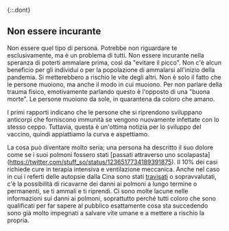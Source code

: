 {::.dont}
## Non essere incurante

Non essere quel tipo di persona. Potrebbe non riguardare te esclusivamente, ma è un problema di tutti. Non essere incurante nella speranza di poterti ammalare prima, così da "evitare
il picco". Non c'è alcun beneficio per gli individui o per la popolazione di ammalarsi all'inizio della pandemia. Si metterebbero a rischio le vite degli altri. Non è solo il fatto che le persone muoiono, ma anche il modo in cui muoiono. Per non parlare della trauma fisico, emotivamente parlando questo è l'opposto di una "buona morte". Le persone muoiono da sole, in quarantena da coloro che amano.

I primi rapporti indicano che le persone che si riprendono sviluppano anticorpi che forniscono immunità se vengono nuovamente infettate con lo stesso ceppo. Tuttavia, questa è un'ottima notizia per lo sviluppo del vaccino, quindi appiattiamo la curva e aspettiamo.

La cosa può diventare molto seria; una persona ha descritto il suo dolore come se i suoi polmoni fossero stati [passati attraverso uno scolapasta] (https://twitter.com/stuff_so/status/1236517734189391875). Il 10% dei casi richiede cure in terapia intensiva e ventilazione meccanica. Anche nel caso in cui i referti delle autopsie dalla Cina sono stati
[travisati](https://twitter.com/CT_Bergstrom/status/1235797950451703809) o sopravvalutati, c'è la possibilità di ricavarne dei danni ai polmoni a lungo termine o permanenti, se ti ammali e ti riprendi. Ci sono molte lacune nelle informazioni sui danni ai polmoni, soprattutto perché tutti coloro che sono qualificati per far sapere al pubblico esattamente cosa sta succedendo sono già molto impegnati a salvare vite umane e a mettere a rischio la propria.
